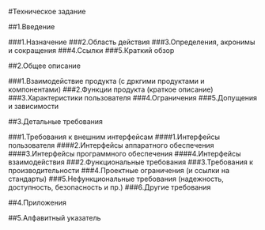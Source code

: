 #Техническое задание

##1.Введение

###1.Назначение
###2.Область действия
###3.Определения, акронимы и сокращения
###4.Ссылки
###5.Краткий обзор

##2.Общее описание

###1.Взаимодействие продукта (с дркгими продуктами и компонентами)
###2.Функции продукта (краткое описание)
###3.Характеристики пользователя
###4.Ограничения
###5.Допущения и зависимости

##3.Детальные требования

###1.Требования к внешним интерфейсам
####1.Интерфейсы пользователя
####2.Интерфейсы аппаратного обеспечения
####3.Интерфейсы программного обеспечения
####4.Интерфейсы взаимодействия
###2.Функциональные требования
###3.Требования к производительности
###4.Проектные ограничения (и ссылки на стандарты)
###5.Нефункциональные требования (надежность, доступность, безопасность и пр.)
###6.Другие требования

##4.Приложения

##5.Алфавитный указатель
